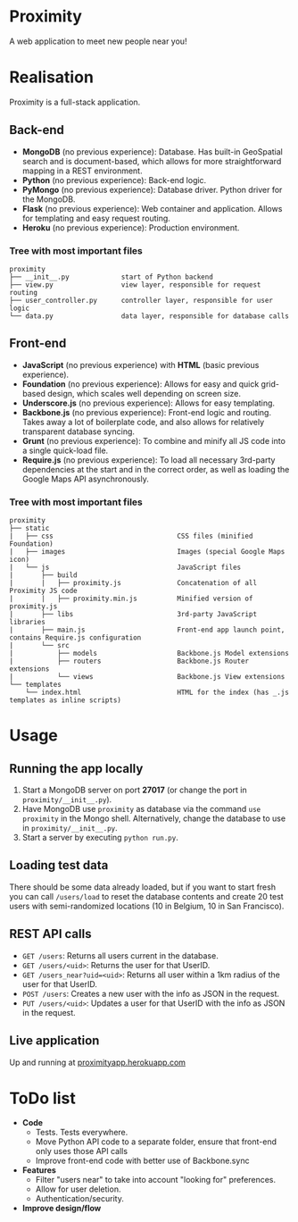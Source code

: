 Proximity
=========
A web application to meet new people near you!


# Realisation

Proximity is a full-stack application.

## Back-end
- **MongoDB** (no previous experience): Database. Has built-in GeoSpatial search and is document-based, which allows for more straightforward mapping in a REST environment.
- **Python** (no previous experience): Back-end logic.
- **PyMongo** (no previous experience): Database driver. Python driver for the MongoDB.
- **Flask** (no previous experience): Web container and application. Allows for templating and easy request routing.
- **Heroku** (no previous experience): Production environment.

### Tree with most important files
```
proximity
├── __init__.py             start of Python backend
├── view.py                 view layer, responsible for request routing
├── user_controller.py      controller layer, responsible for user logic
└── data.py                 data layer, responsible for database calls
```

## Front-end
- **JavaScript** (no previous experience) with **HTML** (basic previous experience).
- **Foundation** (no previous experience): Allows for easy and quick grid-based design, which scales well depending on screen size.
- **Underscore.js** (no previous experience): Allows for easy templating.
- **Backbone.js** (no previous experience): Front-end logic and routing. Takes away a lot of boilerplate code, and also allows for relatively transparent database syncing.
- **Grunt** (no previous experience): To combine and minify all JS code into a single quick-load file.
- **Require.js** (no previous experience): To load all necessary 3rd-party dependencies at the start and in the correct order, as well as loading the Google Maps API asynchronously.

### Tree with most important files
```
proximity
├── static
|   ├── css                               CSS files (minified Foundation)
|   ├── images                            Images (special Google Maps icon)
|   └── js                                JavaScript files
|       ├── build
|       |   ├── proximity.js              Concatenation of all Proximity JS code
|       |   ├── proximity.min.js          Minified version of proximity.js
|       ├── libs                          3rd-party JavaScript libraries
|       ├── main.js                       Front-end app launch point, contains Require.js configuration
|       └── src
|           ├── models                    Backbone.js Model extensions
|           ├── routers                   Backbone.js Router extensions
|           └── views                     Backbone.js View extensions
└── templates
    └── index.html                        HTML for the index (has _.js templates as inline scripts)
```


# Usage

## Running the app locally
1. Start a MongoDB server on port **27017** (or change the port in `proximity/__init__.py`).
2. Have MongoDB use `proximity` as database via the command `use proximity` in the Mongo shell. Alternatively, change the database to use in `proximity/__init__.py`.
3. Start a server by executing `python run.py`.

## Loading test data
There should be some data already loaded, but if you want to start fresh you can call `/users/load` to reset the database contents and create 20 test users with semi-randomized locations (10 in Belgium, 10 in San Francisco).

## REST API calls
- `GET /users`: Returns all users current in the database.
- `GET /users/<uid>`: Returns the user for that UserID.
- `GET /users_near?uid=<uid>`: Returns all user within a 1km radius of the user for that UserID.
- `POST /users`: Creates a new user with the info as JSON in the request.
- `PUT /users/<uid>`: Updates a user for that UserID with the info as JSON in the request.

## Live application
Up and running at [proximityapp.herokuapp.com](https://proximityapp.herokuapp.com)


# ToDo list

- **Code**
  - Tests. Tests everywhere.
  - Move Python API code to a separate folder, ensure that front-end only uses those API calls
  - Improve front-end code with better use of Backbone.sync
- **Features**
  - Filter "users near" to take into account "looking for" preferences.
  - Allow for user deletion.
  - Authentication/security.
- **Improve design/flow**
